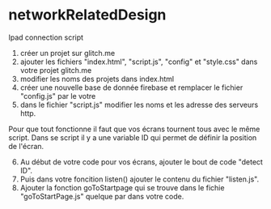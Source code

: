 # networkRelatedDesign
Ipad connection script

1) créer un projet sur glitch.me
2) ajouter les fichiers "index.html", "script.js", "config" et "style.css" dans votre projet glitch.me
3) modifier les noms des projets dans index.html
4) créer une nouvelle base de donnée firebase et remplacer le fichier "config.js" par le votre
5) dans le fichier "script.js" modifier les noms et les adresse des serveurs http.

Pour que tout fonctionne il faut que vos écrans tournent tous avec le même script. Dans se script il y a une variable ID qui permet de définir la position de l'écran. 

6) Au début de votre code pour vos écrans, ajouter le bout de code "detect ID".
7) Puis dans votre foncition listen() ajouter le contenu du fichier "listen.js".
8) Ajouter la fonction goToStartpage qui se trouve dans le fichie "goToStartPage.js" quelque par dans votre code.
